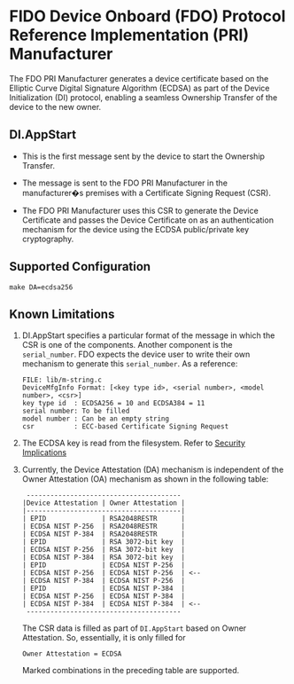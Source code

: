 # FIDO Device Onboard (FDO) Protocol Reference Implementation (PRI) Manufacturer
The FDO PRI Manufacturer generates a device certificate based on the Elliptic Curve Digital Signature Algorithm (ECDSA) as part of the Device Initialization (DI) protocol, enabling a seamless Ownership Transfer of the device to the new owner.

## DI.AppStart
- This is the first message sent by the device to start the Ownership Transfer.

- The message is sent to the FDO PRI Manufacturer in the manufacturer�s premises with a Certificate Signing Request (CSR).

- The FDO PRI Manufacturer uses this CSR to generate the Device Certificate and passes the Device Certificate on as an
  authentication mechanism for the device using the ECDSA public/private key cryptography.

## Supported Configuration
```
make DA=ecdsa256
```

## Known Limitations
1. DI.AppStart specifies a particular format of the message in which the CSR is one of the components.
   Another component is the `serial_number`. FDO expects the device user to write their own mechanism
   to generate this `serial_number`.
   As a reference:
   ```
   FILE: lib/m-string.c
   DeviceMfgInfo Format: [<key type id>, <serial number>, <model number>, <csr>]
   key type id  : ECDSA256 = 10 and ECDSA384 = 11
   serial number: To be filled
   model number : Can be an empty string
   csr          : ECC-based Certificate Signing Request

   ```

2. The ECDSA key is read from the filesystem. Refer to [Security Implications](security_implications.md)

3. Currently, the Device Attestation (DA) mechanism is independent of the Owner Attestation (OA) mechanism as
   shown in the following table:
   ```
    ---------------------------------------
   |Device Attestation | Owner Attestation |
   |---------------------------------------|
   | EPID              | RSA2048RESTR      |
   | ECDSA NIST P-256  | RSA2048RESTR      |
   | ECDSA NIST P-384  | RSA2048RESTR      |
   | EPID              | RSA 3072-bit key  |
   | ECDSA NIST P-256  | RSA 3072-bit key  |
   | ECDSA NIST P-384  | RSA 3072-bit key  |
   | EPID              | ECDSA NIST P-256  |
   | ECDSA NIST P-256  | ECDSA NIST P-256  | <--
   | ECDSA NIST P-384  | ECDSA NIST P-256  |
   | EPID              | ECDSA NIST P-384  |
   | ECDSA NIST P-256  | ECDSA NIST P-384  |
   | ECDSA NIST P-384  | ECDSA NIST P-384  | <--
    ---------------------------------------
   ```
   The CSR data is filled as part of `DI.AppStart` based on Owner Attestation.
   So, essentially, it is only filled for
   ```
   Owner Attestation = ECDSA
   ```
   Marked combinations in the preceding table are supported.

